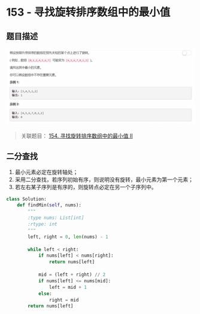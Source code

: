 # 153 - 寻找旋转排序数组中的最小值

## 题目描述
![problem](images/153.png)

>关联题目： [154. 寻找旋转排序数组中的最小值 II](https://github.com/Rosevil1874/LeetCode/tree/master/Python-Solution/154_Find-Minimum-in-Rotated-Sorted-Array-II)  

## 二分查找
1. 最小元素必定在旋转轴处；
2. 采用二分查找，若序列初始有序，则说明没有旋转，最小元素为第一个元素；
3. 若左右某子序列是有序的，则旋转点必定在另一个子序列中。

```python
class Solution:
    def findMin(self, nums):
        """
        :type nums: List[int]
        :rtype: int
        """
        left, right = 0, len(nums) - 1
        
        while left < right:
            if nums[left] < nums[right]:
                return nums[left]

            mid = (left + right) // 2
            if nums[left] <= nums[mid]:
                left = mid + 1
            else:
                right = mid
        return nums[left]
```
